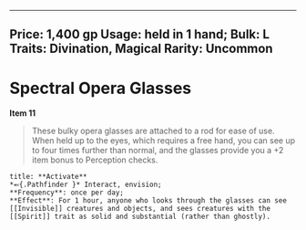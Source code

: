 
---
Price: 1,400 gp
Usage: held in 1 hand;
Bulk: L
Traits: Divination, Magical
Rarity: Uncommon
---

# Spectral Opera Glasses

**Item 11**

> These bulky opera glasses are attached to a rod for ease of use. When held up to the eyes, which requires a free hand, you can see up to four times further than normal, and the glasses provide you a +2 item bonus to Perception checks.

```ad-embed-ability
title: **Activate**
*⬻{.Pathfinder }* Interact, envision; 
**Frequency**: once per day;
**Effect**: For 1 hour, anyone who looks through the glasses can see [[Invisible]] creatures and objects, and sees creatures with the [[Spirit]] trait as solid and substantial (rather than ghostly).

```

